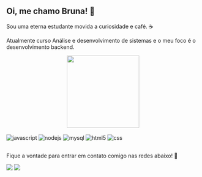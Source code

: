 ## Oi, me chamo Bruna! 🌠

Sou uma eterna estudante movida a curiosidade e café. ☕

Atualmente curso Análise e desenvolvimento de sistemas e o meu foco é o desenvolvimento backend.

<div style="text-align: center;">
   <a href="https://github.com/brunanobrerosas">
   <img height="189em" src="https://github-readme-stats.vercel.app/api/top-langs/?username=brunanobrerosas&layout=compact&langs_count=6&theme=shadow_blue"/>
   </a>
</div>

<div style="display:inline_block"><br/>
    <img align="center" alt="javascript" src="https://img.shields.io/badge/JavaScript-F7DF1E?style=for-the-badge&logo=javascript&logoColor=black"/>
    <img align="center" alt="nodejs" src="https://img.shields.io/badge/Node.js-43853D?style=for-the-badge&logo=node.js&logoColor=white"/> 
    <img align="center" alt="mysql" src="https://img.shields.io/badge/MySQL-00000F?style=for-the-badge&logo=mysql&logoColor=white"/>
    <img align="center" alt="html5" src="https://img.shields.io/badge/HTML5-E34F26?style=for-the-badge&logo=html5&logoColor=white"/>
    <img align="center" alt="css" src="https://img.shields.io/badge/CSS-239120?&style=for-the-badge&logo=css3&logoColor=white"/>    
</div>

##

Fique a vontade para entrar em contato comigo nas redes abaixo! 💌

<div> 
  <a href = "mailto:brunanobrerosas@gmail.com"><img src="https://img.shields.io/badge/-Gmail-%23333?style=for-the-badge&logo=gmail&logoColor=white" target="_blank"></a>
  <a href="www.linkedin.com/in/brunanobrerosas" target="_blank"><img src="https://img.shields.io/badge/-LinkedIn-%230077B5?style=for-the-badge&logo=linkedin&logoColor=white" target="_blank"></a> 
</div>
